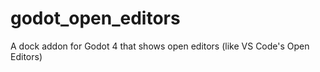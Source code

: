 # godot_open_editors
A dock addon for Godot 4 that shows open editors (like VS Code's Open Editors)
